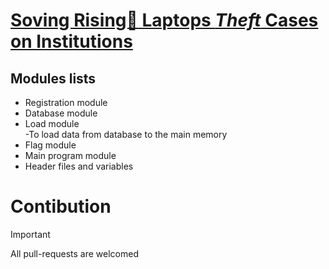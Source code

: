 # <ins>Soving Rising🚀 Laptops ***Theft*** Cases on Institutions</ins></br>
## Modules lists</br>
- Registration module</br>
- Database module</br>
- Load module</br>
     -To load data from database to the main memory</br>
-  Flag module</br>
- Main program module</br>
- Header files and variables</br>
# Contibution</br>
> [!IMPORTANT]
> All pull-requests are welcomed 
